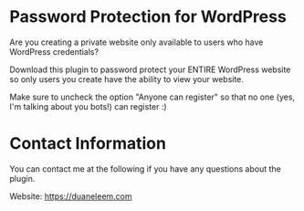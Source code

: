 # Password Protection for WordPress

Are you creating a private website only available to users who have WordPress credentials?

Download this plugin to password protect your ENTIRE WordPress website so only users you create have the ability to view your website.

Make sure to uncheck the option "Anyone can register" so that no one (yes, I'm talking about you bots!) can register :)

# Contact Information

You can contact me at the following if you have any questions about the plugin.

Website: https://duaneleem.com
